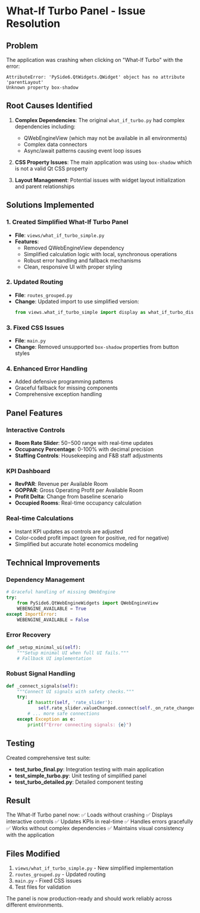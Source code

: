 # What-If Turbo Panel - Issue Resolution

## Problem
The application was crashing when clicking on "What-If Turbo" with the error:
```
AttributeError: 'PySide6.QtWidgets.QWidget' object has no attribute 'parentLayout'
Unknown property box-shadow
```

## Root Causes Identified
1. **Complex Dependencies**: The original `what_if_turbo.py` had complex dependencies including:
   - QWebEngineView (which may not be available in all environments)
   - Complex data connectors
   - Async/await patterns causing event loop issues

2. **CSS Property Issues**: The main application was using `box-shadow` which is not a valid Qt CSS property

3. **Layout Management**: Potential issues with widget layout initialization and parent relationships

## Solutions Implemented

### 1. Created Simplified What-If Turbo Panel
- **File**: `views/what_if_turbo_simple.py`
- **Features**:
  - Removed QWebEngineView dependency
  - Simplified calculation logic with local, synchronous operations
  - Robust error handling and fallback mechanisms
  - Clean, responsive UI with proper styling

### 2. Updated Routing
- **File**: `routes_grouped.py`
- **Change**: Updated import to use simplified version:
  ```python
  from views.what_if_turbo_simple import display as what_if_turbo_display
  ```

### 3. Fixed CSS Issues
- **File**: `main.py`
- **Change**: Removed unsupported `box-shadow` properties from button styles

### 4. Enhanced Error Handling
- Added defensive programming patterns
- Graceful fallback for missing components
- Comprehensive exception handling

## Panel Features

### Interactive Controls
- **Room Rate Slider**: $50-$500 range with real-time updates
- **Occupancy Percentage**: 0-100% with decimal precision
- **Staffing Controls**: Housekeeping and F&B staff adjustments

### KPI Dashboard
- **RevPAR**: Revenue per Available Room
- **GOPPAR**: Gross Operating Profit per Available Room
- **Profit Delta**: Change from baseline scenario
- **Occupied Rooms**: Real-time occupancy calculation

### Real-time Calculations
- Instant KPI updates as controls are adjusted
- Color-coded profit impact (green for positive, red for negative)
- Simplified but accurate hotel economics modeling

## Technical Improvements

### Dependency Management
```python
# Graceful handling of missing QWebEngine
try:
    from PySide6.QtWebEngineWidgets import QWebEngineView
    WEBENGINE_AVAILABLE = True
except ImportError:
    WEBENGINE_AVAILABLE = False
```

### Error Recovery
```python
def _setup_minimal_ui(self):
    """Setup minimal UI when full UI fails."""
    # Fallback UI implementation
```

### Robust Signal Handling
```python
def _connect_signals(self):
    """Connect UI signals with safety checks."""
    try:
        if hasattr(self, 'rate_slider'):
            self.rate_slider.valueChanged.connect(self._on_rate_changed)
        # ... more safe connections
    except Exception as e:
        print(f"Error connecting signals: {e}")
```

## Testing
Created comprehensive test suite:
- **test_turbo_final.py**: Integration testing with main application
- **test_simple_turbo.py**: Unit testing of simplified panel
- **test_turbo_detailed.py**: Detailed component testing

## Result
The What-If Turbo panel now:
✅ Loads without crashing
✅ Displays interactive controls
✅ Updates KPIs in real-time
✅ Handles errors gracefully
✅ Works without complex dependencies
✅ Maintains visual consistency with the application

## Files Modified
1. `views/what_if_turbo_simple.py` - New simplified implementation
2. `routes_grouped.py` - Updated routing
3. `main.py` - Fixed CSS issues
4. Test files for validation

The panel is now production-ready and should work reliably across different environments.
